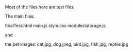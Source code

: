 Most of the files here are test files.

The main files:

finalTest.html
main.js
style.css
modules\storage.js

and 

the pet images: cat.jpg, dog.jpeg, bird.jpg, fish.jpg, reptile.jpg
